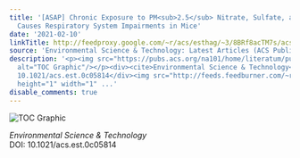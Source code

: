 ```yaml
---
title: '[ASAP] Chronic Exposure to PM<sub>2.5</sub> Nitrate, Sulfate, and Ammonium
  Causes Respiratory System Impairments in Mice'
date: '2021-02-10'
linkTitle: http://feedproxy.google.com/~r/acs/esthag/~3/8BRf8acTM7s/acs.est.0c05814
source: 'Environmental Science & Technology: Latest Articles (ACS Publications)'
description: '<p><img src="https://pubs.acs.org/na101/home/literatum/publisher/achs/journals/content/esthag/0/esthag.ahead-of-print/acs.est.0c05814/20210210/images/medium/es0c05814_0006.gif"
  alt="TOC Graphic"/></p><div><cite>Environmental Science & Technology</cite></div><div>DOI:
  10.1021/acs.est.0c05814</div><img src="http://feeds.feedburner.com/~r/acs/esthag/~4/8BRf8acTM7s"
  height="1" width="1" ...'
disable_comments: true
---
```

<p><img src="https://pubs.acs.org/na101/home/literatum/publisher/achs/journals/content/esthag/0/esthag.ahead-of-print/acs.est.0c05814/20210210/images/medium/es0c05814_0006.gif" alt="TOC Graphic"/></p><div><cite>Environmental Science & Technology</cite></div><div>DOI: 10.1021/acs.est.0c05814</div><img src="http://feeds.feedburner.com/~r/acs/esthag/~4/8BRf8acTM7s" height="1" width="1" ...